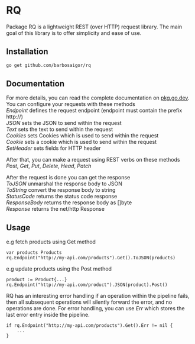 # RQ

Package RQ is a lightweight REST (over HTTP) request library. 
The main goal of this library is to offer simplicity and ease of use.

## Installation
```bash
go get github.com/barbosaigor/rq
```

## Documentation
For more details, you can read the complete documentation on [pkg.go.dev](https://pkg.go.dev/github.com/barbosaigor/rq).  
You can configure your requests with these methods  
_Endpoint_ defines the request endpoint (endpoint must contain the prefix http://)  
_JSON_ sets the JSON to send within the request  
_Text_ sets the text to send within the request  
_Cookies_ sets Cookies which is used to send within the request  
_Cookie_ sets a cookie which is used to send within the request  
_SetHeader_ sets fields for HTTP header  

After that, you can make a request using REST verbs on these methods  
_Post_, _Get_, _Put_, _Delete_, _Head_, _Patch_  

After the request is done you can get the response  
_ToJSON_ unmarshal the response body to JSON  
_ToString_ convert the response body to string  
_StatusCode_ returns the status code response  
_ResponseBody_ returns the response body as []byte  
_Response_ returns the net/http Response  

## Usage
e.g fetch products using Get method  
```golang
var products Products
rq.Endpoint("http://my-api.com/products").Get().ToJSON(products)
```  
e.g update products using the Post method  
```golang
product := Product{...}
rq.Endpoint("http://my-api.com/product").JSON(product).Post()
```  

RQ has an interesting error handling if an operation within the pipeline fails,
then all subsequent operations will silently forward the error, and no operations are done.
For error handling, you can use _Err_ which stores the last error entry inside the pipeline.
```golang
if rq.Endpoint("http://my-api.com/products").Get().Err != nil {
    ...
}
```  
